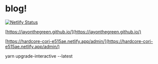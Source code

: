 # blog!

[![Netlify Status](https://api.netlify.com/api/v1/badges/9f39b1aa-4137-4122-b746-4c92577b8237/deploy-status)](https://app.netlify.com/sites/hardcore-cori-e515ae/deploys)

[https://jayonthegreen.github.io/](https://jayonthegreen.github.io/)


[https://hardcore-cori-e515ae.netlify.app/admin/](https://hardcore-cori-e515ae.netlify.app/admin/)


yarn upgrade-interactive --latest
